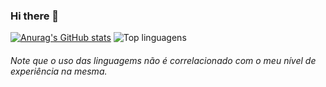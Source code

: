 ### Hi there 👋

<!--
**nikollelacerda/nikollelacerda** is a ✨ _special_ ✨ repository because its `README.md` (this file) appears on your GitHub profile.

Here are some ideas to get you started:

- 🔭 I’m currently working on ...
- 🌱 I’m currently learning ...
- 👯 I’m looking to collaborate on ...
- 🤔 I’m looking for help with ...
- 💬 Ask me about ...
- 📫 How to reach me: ...
- 😄 Pronouns: ...
- ⚡ Fun fact: sou trouxa
-->

[![Anurag's GitHub stats](https://github-readme-stats.vercel.app/api?username=nikollelacerda)](https://github.com/anuraghazra/github-readme-stats)
![Top linguagens](https://github-readme-stats.vercel.app/api/top-langs/?username=nikollelacerda&layout=compact)
###### Note que o uso das linguagems não é correlacionado com o meu nível de experiência na mesma.
